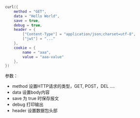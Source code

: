 ```lua
curl({
    method = "GET",
    data = "Hello World",
    save = true,
    debug = true,
    header = {
        ["Content-Type"] = "application/json;charset=utf-8",
        ["jwt"] = "..."
    },
    cookie = {
        name = "aaa",
        value = "aaa-value"
    },
})
```

参数：
* method 设置HTTP请求的类型，GET, POST，DEL ....
* data 设置body内容
* save 为 true 时保存报文
* debug 打印输出
* header 设置数据包头部